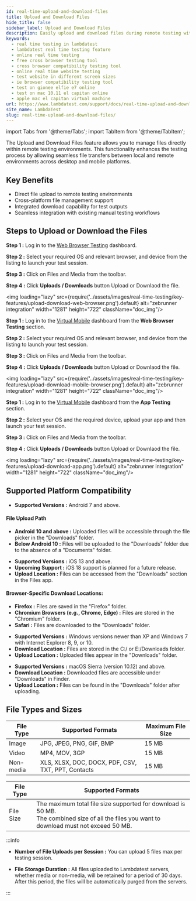 ```yaml
---
id: real-time-upload-and-download-files
title: Upload and Download Files
hide_title: false
sidebar_label: Upload and Download Files
description: Easily upload and download files during remote testing with LambdaTest. Manage cross-platform file transfers for seamless workflows across desktop and mobile devices.
keywords:
  - real time testing in lambdatest
  - lambdatest real time testing feature
  - online real time testing
  - free cross browser testing tool
  - cross browser compatibility testing tool
  - online real time website testing
  - test website in different screen sizes
  - ie browser compatibility testing tool
  - test on gionee elfie e7 online
  - test on mac 10.11 el capitan online
  - apple mac el capitan virtual machine
url: https://www.lambdatest.com/support/docs/real-time-upload-and-download-files/
site_name: LambdaTest
slug: real-time-upload-and-download-files/
---
```


import Tabs from '@theme/Tabs';
import TabItem from '@theme/TabItem';

<script type="application/ld+json"
      dangerouslySetInnerHTML={{ __html: JSON.stringify({
       "@context": "https://schema.org",
        "@type": "BreadcrumbList",
        "itemListElement": [{
          "@type": "ListItem",
          "position": 1,
          "name": "LambdaTest",
          "item": "https://www.lambdatest.com"
        },{
          "@type": "ListItem",
          "position": 2,
          "name": "Support",
          "item": "https://www.lambdatest.com/support/docs/"
        },{
          "@type": "ListItem",
          "position": 3,
          "name": "Real Time Upload and Download Files",
          "item": "https://www.lambdatest.com/support/docs/real-time-upload-and-download-files/"
        }]
      })
    }}
></script>
The Upload and Download Files feature allows you to manage files directly within remote testing environments. This functionality enhances the testing process by allowing seamless file transfers between local and remote environments across desktop and mobile platforms.

## Key Benefits

- Direct file upload to remote testing environments
- Cross-platform file management support
- Integrated download capability for test outputs
- Seamless integration with existing manual testing workflows

## Steps to Upload or Download the Files

<Tabs className="docs__val">
<TabItem value="web-browser" label="Web Browser" default>

**Step 1 :** Log in to the [Web Browser Testing](https://app.lambdatest.com/console/realtime/browser/desktop) dashboard.

**Step 2 :** Select your required OS and relevant browser, and device from the listing to launch your test session.

**Step 3 :** Click on Files and Media from the toolbar.

**Step 4 :** Click **Uploads / Downloads** button Upload or Downlaod the file.

<img loading="lazy" src={require('../assets/images/real-time-testing/key-features/upload-download-web-browser.png').default} alt="zebrunner integration" width="1281" height="722" className="doc_img"/>

</TabItem>

<TabItem value="mobile-browser" label="Mobile Browser" default>

**Step 1 :** Log in to the [Virtual Mobile](https://app.lambdatest.com/console/realtime/browser/mobile) dashboard from the **Web Browser Testing** section.

**Step 2 :** Select your required OS and relevant browser, and device from the listing to launch your test session.

**Step 3 :** Click on Files and Media from the toolbar.

**Step 4 :** Click **Uploads / Downloads** button Upload or Downlaod the file.

<img loading="lazy" src={require('../assets/images/real-time-testing/key-features/upload-download-mobile-browser.png').default} alt="zebrunner integration" width="1281" height="722" className="doc_img"/>

</TabItem>

<TabItem value="mobile-app" label="Mobile App" default>

**Step 1 :** Log in to the [Virtual Mobile](https://app.lambdatest.com/console/realtime/app) dashboard from the **App Testing** section.

**Step 2 :** Select your OS and the required device, upload your app and then launch your test session.

**Step 3 :** Click on Files and Media from the toolbar.

**Step 4 :** Click **Uploads / Downloads** button Upload or Downlaod the file.

<img loading="lazy" src={require('../assets/images/real-time-testing/key-features/upload-download-app.png').default} alt="zebrunner integration" width="1281" height="722" className="doc_img"/>

</TabItem>
</Tabs>

## Supported Platform Compatibility

<Tabs className="docs__val">
<TabItem value="android" label="Android" default>

- **Supported Versions :** Android 7 and above.

#### File Upload Path
- **Android 10 and above :** Uploaded files will be accessible through the file picker in the "Downloads" folder.
- **Below Android 10 :** Files will be uploaded to the "Downloads" folder due to the absence of a "Documents" folder.

</TabItem>

<TabItem value="ios" label="iOS" default>

- **Supported Versions :** iOS 13 and above.
- **Upcoming Support :** iOS 18 support is planned for a future release.
- **Upload Location :** Files can be accessed from the "Downloads" section in the Files app.

#### Browser-Specific Download Locations:
- **Firefox :** Files are saved in the "Firefox" folder.
- **Chromium Browsers (e.g., Chrome, Edge) :** Files are stored in the "Chromium" folder.
- **Safari :** Files are downloaded to the "Downloads" folder.

</TabItem>

<TabItem value="windows" label="Windows" default>

- **Supported Versions :** Windows versions newer than XP and Windows 7 with Internet Explorer 8, 9, or 10.
- **Download Location :** Files are stored in the C:/ or E:/Downloads folder.
- **Upload Location :** Uploaded files appear in the "Downloads" folder.

</TabItem>

<TabItem value="macos" label="macOS" default>

- **Supported Versions :** macOS Sierra (version 10.12) and above.
- **Download Location :** Downloaded files are accessible under "Downloads" in Finder.
- **Upload Location :** Files can be found in the "Downloads" folder after uploading.

</TabItem>
</Tabs>

## File Types and Sizes

<Tabs className="docs__val">
<TabItem value="upload" label="Uploading Files" default>

| File Type | Supported Formats | Maximum File Size |
|-----------|-------------------|-------------------|
| Image | JPG, JPEG, PNG, GIF, BMP | 15 MB |
| Video | MP4, MOV, 3GP | 15 MB |
| Non-media | XLS, XLSX, DOC, DOCX, PDF, CSV, TXT, PPT, Contacts | 15 MB |

</TabItem>
<TabItem value="download" label="Downloading Files" default>

| File Type | Supported Formats |
|-----------|-------------------|
|File Size  | The maximum total file size supported for download is 50 MB. <br /> The combined size of all the files you want to download must not exceed 50 MB. |

</TabItem>
</Tabs>

:::info
- **Number of File Uploads per Session :** You can upload 5 files max per testing session.

- **File Storage Duration :** All files uploaded to Lambdatest servers, whether media or non-media, will be retained for a period of 30 days. After this period, the files will be automatically purged from the servers.

<!-- - **Non-Media File Considerations for iOS :** For non-media files on iOS, it is imperative to ensure that the iOS app has the `UIFileSharingEnabled` and `LSSupportsOpeningDocumentsInPlace` keys set to `true` in the `Info.plist` file. -->
:::

